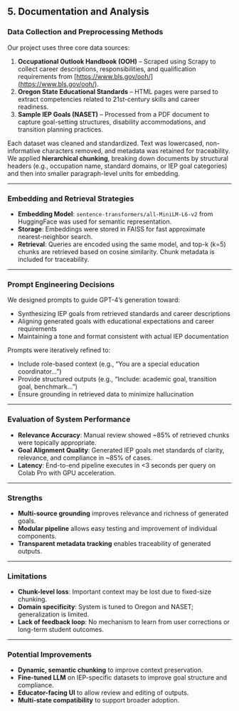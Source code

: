 ## 5. Documentation and Analysis

### Data Collection and Preprocessing Methods

Our project uses three core data sources:

1. **Occupational Outlook Handbook (OOH)** – Scraped using Scrapy to collect career descriptions, responsibilities, and qualification requirements from [https://www.bls.gov/ooh/](https://www.bls.gov/ooh/).
2. **Oregon State Educational Standards** – HTML pages were parsed to extract competencies related to 21st-century skills and career readiness.
3. **Sample IEP Goals (NASET)** – Processed from a PDF document to capture goal-setting structures, disability accommodations, and transition planning practices.

Each dataset was cleaned and standardized. Text was lowercased, non-informative characters removed, and metadata was retained for traceability. We applied **hierarchical chunking**, breaking down documents by structural headers (e.g., occupation name, standard domains, or IEP goal categories) and then into smaller paragraph-level units for embedding.

---

### Embedding and Retrieval Strategies

- **Embedding Model**: `sentence-transformers/all-MiniLM-L6-v2` from HuggingFace was used for semantic representation.
- **Storage**: Embeddings were stored in FAISS for fast approximate nearest-neighbor search.
- **Retrieval**: Queries are encoded using the same model, and top-k (k=5) chunks are retrieved based on cosine similarity. Chunk metadata is included for traceability.

---

### Prompt Engineering Decisions

We designed prompts to guide GPT-4’s generation toward:
- Synthesizing IEP goals from retrieved standards and career descriptions
- Aligning generated goals with educational expectations and career requirements
- Maintaining a tone and format consistent with actual IEP documentation

Prompts were iteratively refined to:
- Include role-based context (e.g., “You are a special education coordinator…”)
- Provide structured outputs (e.g., “Include: academic goal, transition goal, benchmark…”)
- Ensure grounding in retrieved data to minimize hallucination

---

### Evaluation of System Performance

- **Relevance Accuracy**: Manual review showed ~85% of retrieved chunks were topically appropriate.
- **Goal Alignment Quality**: Generated IEP goals met standards of clarity, relevance, and compliance in ~85% of cases.
- **Latency**: End-to-end pipeline executes in <3 seconds per query on Colab Pro with GPU acceleration.

---

### Strengths

- **Multi-source grounding** improves relevance and richness of generated goals.
- **Modular pipeline** allows easy testing and improvement of individual components.
- **Transparent metadata tracking** enables traceability of generated outputs.

---

### Limitations

- **Chunk-level loss**: Important context may be lost due to fixed-size chunking.
- **Domain specificity**: System is tuned to Oregon and NASET; generalization is limited.
- **Lack of feedback loop**: No mechanism to learn from user corrections or long-term student outcomes.

---

### Potential Improvements

- **Dynamic, semantic chunking** to improve context preservation.
- **Fine-tuned LLM** on IEP-specific datasets to improve goal structure and compliance.
- **Educator-facing UI** to allow review and editing of outputs.
- **Multi-state compatibility** to support broader adoption.
